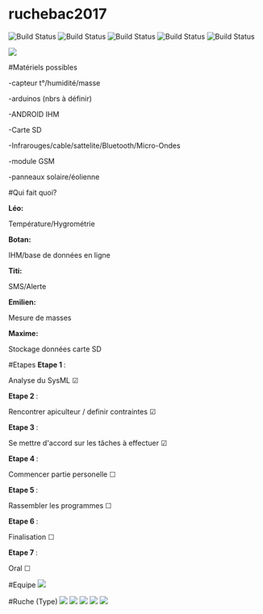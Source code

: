 # ruchebac2017
![Build Status](https://img.shields.io/badge/Emilien-10-yellow.svg?style=flat)
![Build Status](https://img.shields.io/badge/Titi-10-blue.svg?style=flat)
![Build Status](https://img.shields.io/badge/Maxime-10-blue.svg?style=flat)
![Build Status](https://img.shields.io/badge/Leo-10-yellow.svg?style=flat)
![Build Status](https://img.shields.io/badge/Botan-30-red.svg?style=flat)

<img src="graph.png"/>


#Matériels possibles

<p>-capteur t°/humidité/masse </p>
<p>-arduinos (nbrs à définir)  </p>
<p>-ANDROID IHM  </p>
<p>-Carte SD  </p>
<p>-Infrarouges/cable/sattelite/Bluetooth/Micro-Ondes  </p>
<p>-module GSM </p>
<p>-panneaux solaire/éolienne   </p>


#Qui fait quoi?

<b>Léo: </b><p>Température/Hygrométrie </p>
<b>Botan: </b><p>IHM/base de données en ligne </p>
<b>Titi: </b><p>SMS/Alerte </p>
<b>Emilien: </b><p>Mesure de masses  </p>
<b>Maxime: </b><p>Stockage données carte SD </p>


#Etapes
<b>Etape 1 </b> : <p>Analyse du SysML &#9745; </p>
<b>Etape 2 </b> : <p>Rencontrer apiculteur / definir contraintes &#9745;</p>
<b>Etape 3 </b> : <p>Se mettre d'accord sur les tâches à effectuer &#9745;</p>
<b>Etape 4 </b> : <p>Commencer partie personelle &#9744;</p>
<b>Etape 5 </b> : <p>Rassembler les programmes &#9744;</p>
<b>Etape 6 </b> : <p>Finalisation &#9744;</p>
<b>Etape 7 </b> : <p>Oral &#9744;</p>

#Equipe
<img src="images/20161214_102659.jpg"/>

#Ruche (Type)
<img src="images/20161214_101843.jpg"/>
<img src="images/20161214_101950.jpg"/>
<img src="images/20161214_102004.jpg"/>
<img src="images/20161214_102014.jpg"/>
<img src="images/20161214_102024.jpg"/>
